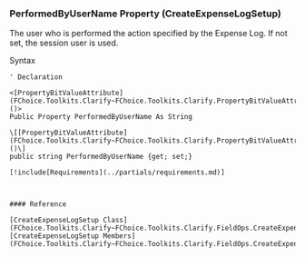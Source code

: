 ﻿### PerformedByUserName Property (CreateExpenseLogSetup)

The user who is performed the action specified by the Expense Log. If not set, the session user is used.

Syntax

```vbnet
' Declaration

<[PropertyBitValueAttribute](FChoice.Toolkits.Clarify~FChoice.Toolkits.Clarify.PropertyBitValueAttribute.md)()>
Public Property PerformedByUserName As String

\[[PropertyBitValueAttribute](FChoice.Toolkits.Clarify~FChoice.Toolkits.Clarify.PropertyBitValueAttribute.md)()\]
public string PerformedByUserName {get; set;}

[!include[Requirements](../partials/requirements.md)]



#### Reference

[CreateExpenseLogSetup Class](FChoice.Toolkits.Clarify~FChoice.Toolkits.Clarify.FieldOps.CreateExpenseLogSetup.md)  
[CreateExpenseLogSetup Members](FChoice.Toolkits.Clarify~FChoice.Toolkits.Clarify.FieldOps.CreateExpenseLogSetup_members.md)